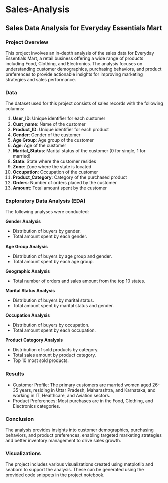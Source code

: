 # Sales-Analysis

## Sales Data Analysis for Everyday Essentials Mart

### Project Overview

This project involves an in-depth analysis of the sales data for Everyday Essentials Mart, a retail business offering a wide range of products including Food, Clothing, and Electronics. The analysis focuses on understanding customer demographics, purchasing behaviors, and product preferences to provide actionable insights for improving marketing strategies and sales performance.

### Data

The dataset used for this project consists of sales records with the following columns:

1. **User_ID**: Unique identifier for each customer 
2. **Cust_name**: Name of the customer 
3. **Product_ID**: Unique identifier for each product 
4. **Gender**: Gender of the customer 
5. **Age Group**: Age group of the customer 
6. **Age**: Age of the customer 
7. **Marital_Status**: Marital status of the customer (0 for single, 1 for married) 
8. **State**: State where the customer resides 
9. **Zone**: Zone where the state is located 
10. **Occupation**: Occupation of the customer 
11. **Product_Category**: Category of the purchased product 
12. **Orders**: Number of orders placed by the customer 
13. **Amount**: Total amount spent by the customer

### Exploratory Data Analysis (EDA)

The following analyses were conducted: 

**Gender Analysis**
+ Distribution of buyers by gender. 
+ Total amount spent by each gender. 

**Age Group Analysis**
+ Distribution of buyers by age group and gender. 
+ Total amount spent by each age group. 

**Geographic Analysis**
+ Total number of orders and sales amount from the top 10 states. 

**Marital Status Analysis**
+ Distribution of buyers by marital status. 
+ Total amount spent by marital status and gender. 

**Occupation Analysis**
+ Distribution of buyers by occupation. 
+ Total amount spent by each occupation.

**Product Category Analysis**
+ Distribution of sold products by category. 
+ Total sales amount by product category. 
+ Top 10 most sold products.

### Results 

+ Customer Profile: The primary customers are married women aged 26-35 years, residing in Uttar Pradesh, Maharashtra, and Karnataka, and working in IT, Healthcare, and Aviation sectors.
+ Product Preferences: Most purchases are in the Food, Clothing, and Electronics categories.

### Conclusion

The analysis provides insights into customer demographics, purchasing behaviors, and product preferences, enabling targeted marketing strategies and better inventory management to drive sales growth. 

### Visualizations 

The project includes various visualizations created using matplotlib and seaborn to support the analysis. These can be generated using the provided code snippets in the project notebook.
